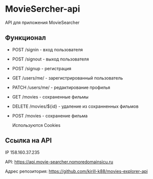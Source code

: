 # MovieSercher-api

API для приложения MovieSearcher

## Функционал
- POST /signin - вход пользователя
- POST /signout - выход пользователя
- POST /signup - регистрация
- GET /users/me/ - зарегистрированный пользователь
- PATCH /users/me/ - редактирование профилья
- GET /movies - сохраненные фильмы
- DELETE /movies/${id} - удаление из сохранненных фильмов
- POST /movies - сохранение фильма

  Используются Cookies

## Ссылка на API
IP 158.160.37.235

API: https://api.movie-searcher.nomoredomainsicu.ru

Адрес репозитория: https://github.com/kirill-k88/movies-explorer-api

